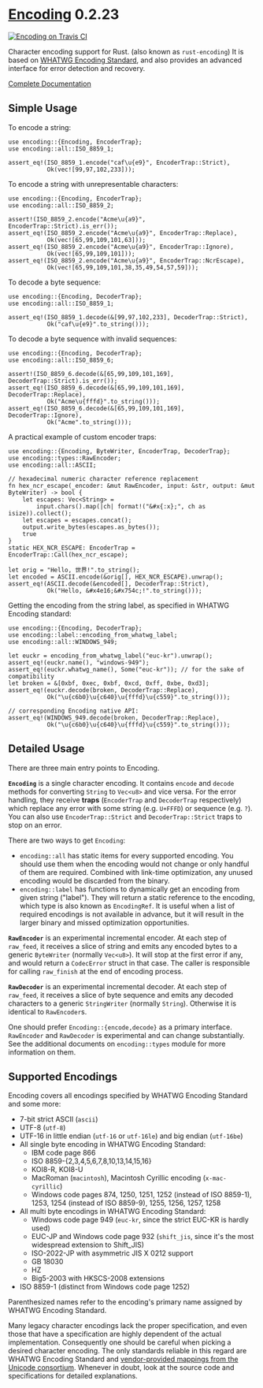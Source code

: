 [Encoding][doc] 0.2.23
======================

[![Encoding on Travis CI][travis-image]][travis]

[travis-image]: https://travis-ci.org/lifthrasiir/rust-encoding.png
[travis]: https://travis-ci.org/lifthrasiir/rust-encoding

Character encoding support for Rust. (also known as `rust-encoding`)
It is based on [WHATWG Encoding Standard](http://encoding.spec.whatwg.org/),
and also provides an advanced interface for error detection and recovery.

[Complete Documentation][doc]

[doc]: https://lifthrasiir.github.io/rust-encoding/

## Simple Usage

To encode a string:

~~~~ {.rust}
use encoding::{Encoding, EncoderTrap};
use encoding::all::ISO_8859_1;

assert_eq!(ISO_8859_1.encode("caf\u{e9}", EncoderTrap::Strict),
           Ok(vec![99,97,102,233]));
~~~~

To encode a string with unrepresentable characters:

~~~~ {.rust}
use encoding::{Encoding, EncoderTrap};
use encoding::all::ISO_8859_2;

assert!(ISO_8859_2.encode("Acme\u{a9}", EncoderTrap::Strict).is_err());
assert_eq!(ISO_8859_2.encode("Acme\u{a9}", EncoderTrap::Replace),
           Ok(vec![65,99,109,101,63]));
assert_eq!(ISO_8859_2.encode("Acme\u{a9}", EncoderTrap::Ignore),
           Ok(vec![65,99,109,101]));
assert_eq!(ISO_8859_2.encode("Acme\u{a9}", EncoderTrap::NcrEscape),
           Ok(vec![65,99,109,101,38,35,49,54,57,59]));
~~~~

To decode a byte sequence:

~~~~ {.rust}
use encoding::{Encoding, DecoderTrap};
use encoding::all::ISO_8859_1;

assert_eq!(ISO_8859_1.decode(&[99,97,102,233], DecoderTrap::Strict),
           Ok("caf\u{e9}".to_string()));
~~~~

To decode a byte sequence with invalid sequences:

~~~~ {.rust}
use encoding::{Encoding, DecoderTrap};
use encoding::all::ISO_8859_6;

assert!(ISO_8859_6.decode(&[65,99,109,101,169], DecoderTrap::Strict).is_err());
assert_eq!(ISO_8859_6.decode(&[65,99,109,101,169], DecoderTrap::Replace),
           Ok("Acme\u{fffd}".to_string()));
assert_eq!(ISO_8859_6.decode(&[65,99,109,101,169], DecoderTrap::Ignore),
           Ok("Acme".to_string()));
~~~~

A practical example of custom encoder traps:

~~~~ {.rust}
use encoding::{Encoding, ByteWriter, EncoderTrap, DecoderTrap};
use encoding::types::RawEncoder;
use encoding::all::ASCII;

// hexadecimal numeric character reference replacement
fn hex_ncr_escape(_encoder: &mut RawEncoder, input: &str, output: &mut ByteWriter) -> bool {
    let escapes: Vec<String> =
        input.chars().map(|ch| format!("&#x{:x};", ch as isize)).collect();
    let escapes = escapes.concat();
    output.write_bytes(escapes.as_bytes());
    true
}
static HEX_NCR_ESCAPE: EncoderTrap = EncoderTrap::Call(hex_ncr_escape);

let orig = "Hello, 世界!".to_string();
let encoded = ASCII.encode(&orig[], HEX_NCR_ESCAPE).unwrap();
assert_eq!(ASCII.decode(&encoded[], DecoderTrap::Strict),
           Ok("Hello, &#x4e16;&#x754c;!".to_string()));
~~~~

Getting the encoding from the string label, as specified in WHATWG Encoding standard:

~~~~ {.rust}
use encoding::{Encoding, DecoderTrap};
use encoding::label::encoding_from_whatwg_label;
use encoding::all::WINDOWS_949;

let euckr = encoding_from_whatwg_label("euc-kr").unwrap();
assert_eq!(euckr.name(), "windows-949");
assert_eq!(euckr.whatwg_name(), Some("euc-kr")); // for the sake of compatibility
let broken = &[0xbf, 0xec, 0xbf, 0xcd, 0xff, 0xbe, 0xd3];
assert_eq!(euckr.decode(broken, DecoderTrap::Replace),
           Ok("\u{c6b0}\u{c640}\u{fffd}\u{c559}".to_string()));

// corresponding Encoding native API:
assert_eq!(WINDOWS_949.decode(broken, DecoderTrap::Replace),
           Ok("\u{c6b0}\u{c640}\u{fffd}\u{c559}".to_string()));
~~~~

## Detailed Usage

There are three main entry points to Encoding.

**`Encoding`** is a single character encoding.
It contains `encode` and `decode` methods for converting `String` to `Vec<u8>` and vice versa.
For the error handling, they receive **traps** (`EncoderTrap` and `DecoderTrap` respectively)
which replace any error with some string (e.g. `U+FFFD`) or sequence (e.g. `?`).
You can also use `EncoderTrap::Strict` and `DecoderTrap::Strict` traps to stop on an error.

There are two ways to get `Encoding`:

* `encoding::all` has static items for every supported encoding.
  You should use them when the encoding would not change or only handful of them are required.
  Combined with link-time optimization, any unused encoding would be discarded from the binary.
* `encoding::label` has functions to dynamically get an encoding from given string ("label").
  They will return a static reference to the encoding, which type is also known as `EncodingRef`.
  It is useful when a list of required encodings is not available in advance,
  but it will result in the larger binary and missed optimization opportunities.

**`RawEncoder`** is an experimental incremental encoder.
At each step of `raw_feed`, it receives a slice of string
and emits any encoded bytes to a generic `ByteWriter` (normally `Vec<u8>`).
It will stop at the first error if any, and would return a `CodecError` struct in that case.
The caller is responsible for calling `raw_finish` at the end of encoding process.

**`RawDecoder`** is an experimental incremental decoder.
At each step of `raw_feed`, it receives a slice of byte sequence
and emits any decoded characters to a generic `StringWriter` (normally `String`).
Otherwise it is identical to `RawEncoder`s.

One should prefer `Encoding::{encode,decode}` as a primary interface.
`RawEncoder` and `RawDecoder` is experimental and can change substantially.
See the additional documents on `encoding::types` module for more information on them.

## Supported Encodings

Encoding covers all encodings specified by WHATWG Encoding Standard and some more:

* 7-bit strict ASCII (`ascii`)
* UTF-8 (`utf-8`)
* UTF-16 in little endian (`utf-16` or `utf-16le`) and big endian (`utf-16be`)
* All single byte encoding in WHATWG Encoding Standard:
    * IBM code page 866
    * ISO 8859-{2,3,4,5,6,7,8,10,13,14,15,16}
    * KOI8-R, KOI8-U
    * MacRoman (`macintosh`), Macintosh Cyrillic encoding (`x-mac-cyrillic`)
    * Windows code pages 874, 1250, 1251, 1252 (instead of ISO 8859-1), 1253,
      1254 (instead of ISO 8859-9), 1255, 1256, 1257, 1258
* All multi byte encodings in WHATWG Encoding Standard:
    * Windows code page 949 (`euc-kr`, since the strict EUC-KR is hardly used)
    * EUC-JP and Windows code page 932 (`shift_jis`,
      since it's the most widespread extension to Shift_JIS)
    * ISO-2022-JP with asymmetric JIS X 0212 support
    * GB 18030
    * HZ
    * Big5-2003 with HKSCS-2008 extensions
* ISO 8859-1 (distinct from Windows code page 1252)

Parenthesized names refer to the encoding's primary name assigned by WHATWG Encoding Standard.

Many legacy character encodings lack the proper specification,
and even those that have a specification are highly dependent of the actual implementation.
Consequently one should be careful when picking a desired character encoding.
The only standards reliable in this regard are WHATWG Encoding Standard and
[vendor-provided mappings from the Unicode consortium](http://www.unicode.org/Public/MAPPINGS/).
Whenever in doubt, look at the source code and specifications for detailed explanations.
